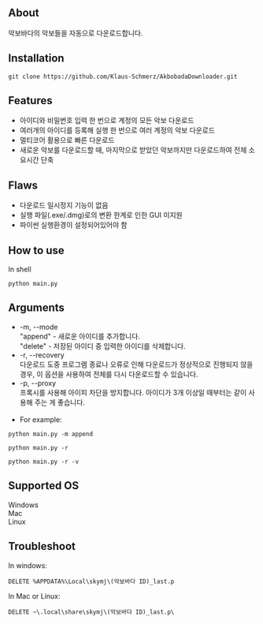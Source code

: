 ## About
악보바다의 악보들을 자동으로 다운로드합니다.

## Installation
```
git clone https://github.com/Klaus-Schmerz/AkbobadaDownloader.git
```

## Features
* 아이디와 비밀번호 입력 한 번으로 계정의 모든 악보 다운로드
* 여러개의 아이디를 등록해 실행 한 번으로 여러 계정의 악보 다운로드
* 멀티코어 활용으로 빠른 다운로드
* 새로운 악보를 다운로드할 때, 마지막으로 받았던 악보까지만 다운로드하여 전체 소요시간 단축

## Flaws
* 다운로드 일시정지 기능이 없음
* 실행 파일(.exe/.dmg)로의 변환 한계로 인한 GUI 미지원
* 파이썬 실행환경이 설정되어있어야 함

## How to use
In shell
```
python main.py
```

## Arguments
* -m, --mode  
  "append" - 새로운 아이디를 추가합니다.  
  "delete" - 저장된 아이디 중 입력한 아이디를 삭제합니다.
* -r, --recovery  
  다운로드 도중 프로그램 종료나 오류로 인해 다운로드가 정상적으로 진행되지 않을 경우, 이 옵션을 사용하여 전체를 다시 다운로드할 수 있습니다.
* -p, --proxy  
  프록시를 사용해 아이피 차단을 방지합니다. 아이디가 3개 이상일 때부터는 같이 사용해 주는 게 좋습니다.
  <br/><br/>
* For example:
```
python main.py -m append
```
```
python main.py -r
```
```
python main.py -r -v
```

## Supported OS
Windows  
Mac  
Linux

## Troubleshoot
In windows:
```
DELETE %APPDATA%\Local\skymj\(악보바다 ID)_last.p
```
In Mac or Linux:
```
DELETE ~\.local\share\skymj\(악보바다 ID)_last.p\
```

